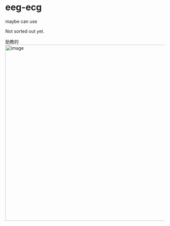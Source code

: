 # eeg-ecg
maybe can use


Not sorted out yet.


助教的
<img width="555" alt="image" src="https://github.com/Carly-Yang/Hospital_eeg-ecg/assets/110595051/9e9b7aa2-55d3-4d20-90c8-9f788eb63eac">
